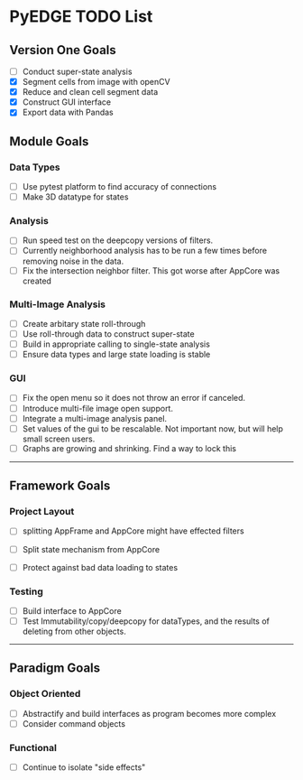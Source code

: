 # PyEDGE TODO List


## Version One Goals
- [ ] Conduct super-state analysis
- [x] Segment cells from image with openCV
- [x] Reduce and clean cell segment data
- [x] Construct GUI interface
- [x] Export data with Pandas

## Module Goals
### Data Types
- [ ] Use pytest platform to find accuracy of connections
- [ ] Make 3D datatype for states

### Analysis
- [ ] Run speed test on the deepcopy versions of filters.
- [ ] Currently neighborhood analysis has to be run a few times before removing noise in the data.
- [ ] Fix the intersection neighbor filter. This got worse after AppCore was created

### Multi-Image Analysis
- [ ] Create arbitary state roll-through
- [ ] Use roll-through data to construct super-state
- [ ] Build in appropriate calling to single-state analysis
- [ ] Ensure data types and large state loading is stable

### GUI
- [ ] Fix the open menu so it does not throw an error if canceled.
- [ ] Introduce multi-file image open support.
- [ ] Integrate a multi-image analysis panel.
- [ ] Set values of the gui to be rescalable. Not important now, but will help small screen users.
- [ ] Graphs are growing and shrinking. Find a way to lock this

- - -

## Framework Goals
### Project Layout
- [ ] splitting AppFrame and AppCore might have effected filters
- [ ] Split state mechanism from AppCore
- [ ] Protect against bad data loading to states


### Testing
- [ ] Build interface to AppCore
- [ ] Test Immutability/copy/deepcopy for dataTypes, and the results of deleting from other objects.

- - -

## Paradigm Goals
### Object Oriented
- [ ] Abstractify and build interfaces as program becomes more complex
- [ ] Consider command objects

### Functional
- [ ] Continue to isolate "side effects"